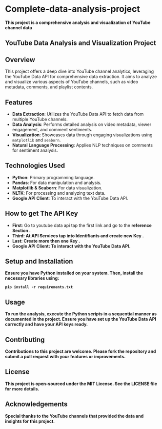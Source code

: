 # Complete-data-analysis-project
<b>This project is a comprehensive analysis and visualization of YouTube channel data</b>


## YouTube Data Analysis and Visualization Project

## Overview
This project offers a deep dive into YouTube channel analytics, leveraging the YouTube Data API for comprehensive data extraction. It aims to analyze and visualize various aspects of YouTube channels, such as video metadata, comments, and playlist contents.

## Features
- **Data Extraction**: Utilizes the YouTube Data API to fetch data from multiple YouTube channels.
- **Data Analysis**: Performs detailed analysis on video metadata, viewer engagement, and comment sentiments.
- **Visualization**: Showcases data through engaging visualizations using `matplotlib` and `seaborn`.
- **Natural Language Processing**: Applies NLP techniques on comments for sentiment analysis.

## Technologies Used
- **Python**: Primary programming language.
- **Pandas**: For data manipulation and analysis.
- **Matplotlib & Seaborn**: For data visualization.
- **NLTK**: For processing and analyzing text data.
- **Google API Client**: To interact with the YouTube Data API.

## How to get The API Key 
- **First**: Go to youtube data api tap the first link and go to the <b>reference<b> Section .
- **Third**: At <b>API Services<b> tap into <b>Identifiants<b> and <b>create new Key<b> .
- **Last**: Create more then one Key .
- **Google API Client**: To interact with the YouTube Data API.
  
## Setup and Installation
Ensure you have Python installed on your system. Then, install the necessary libraries using:
```
pip install -r requirements.txt

```

## Usage
To run the analysis, execute the Python scripts in a sequential manner as documented in the project. Ensure you have set up the YouTube Data API correctly and have your API keys ready.

## Contributing
Contributions to this project are welcome. Please fork the repository and submit a pull request with your features or improvements.

## License
This project is open-sourced under the MIT License. See the LICENSE file for more details.

## Acknowledgements
Special thanks to the YouTube channels that provided the data and insights for this project.
